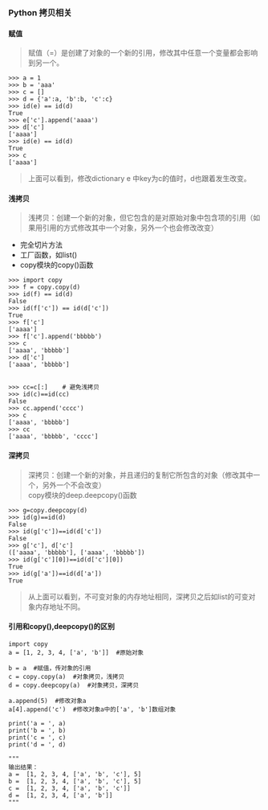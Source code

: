 ### Python 拷贝相关 

#### 赋值
> 赋值（=）是创建了对象的一个新的引用，修改其中任意一个变量都会影响到另一个。
 
```
>>> a = 1
>>> b = 'aaa'
>>> c = []
>>> d = {'a':a, 'b':b, 'c':c}
>>> id(e) == id(d)
True
>>> e['c'].append('aaaa')
>>> d['c']
['aaaa']
>>> id(e) == id(d)
True
>>> c
['aaaa']
```
> 上面可以看到，修改dictionary e 中key为c的值时，d也跟着发生改变。

#### 浅拷贝
> 浅拷贝：创建一个新的对象，但它包含的是对原始对象中包含项的引用（如果用引用的方式修改其中一个对象，另外一个也会修改改变）  

- 完全切片方法
- 工厂函数，如list()
- copy模块的copy()函数

```
>>> import copy
>>> f = copy.copy(d)
>>> id(f) == id(d)
False
>>> id(f['c']) == id(d['c'])
True
>>> f['c']
['aaaa']
>>> f['c'].append('bbbbb')
>>> c
['aaaa', 'bbbbb']
>>> d['c']
['aaaa', 'bbbbb']


>>> cc=c[:]    # 避免浅拷贝
>>> id(c)==id(cc)
False
>>> cc.append('cccc')
>>> c
['aaaa', 'bbbbb']
>>> cc
['aaaa', 'bbbbb', 'cccc']

```


#### 深拷贝
> 深拷贝：创建一个新的对象，并且递归的复制它所包含的对象（修改其中一个，另外一个不会改变）  
copy模块的deep.deepcopy()函数
```
>>> g=copy.deepcopy(d)
>>> id(g)==id(d)
False
>>> id(g['c'])==id(d['c'])
False
>>> g['c'], d['c']
(['aaaa', 'bbbbb'], ['aaaa', 'bbbbb'])
>>> id(g['c'][0])==id(d['c'][0])
True
>>> id(g['a'])==id(d['a'])
True

```
> 从上面可以看到，不可变对象的内存地址相同，深拷贝之后如list的可变对象内存地址不同。


#### 引用和copy(),deepcopy()的区别
```pythonstub
import copy
a = [1, 2, 3, 4, ['a', 'b']]  #原始对象

b = a  #赋值，传对象的引用
c = copy.copy(a)  #对象拷贝，浅拷贝
d = copy.deepcopy(a)  #对象拷贝，深拷贝

a.append(5)  #修改对象a
a[4].append('c')  #修改对象a中的['a', 'b']数组对象

print('a = ', a)
print('b = ', b)
print('c = ', c)
print('d = ', d)

"""
输出结果：
a =  [1, 2, 3, 4, ['a', 'b', 'c'], 5]
b =  [1, 2, 3, 4, ['a', 'b', 'c'], 5]
c =  [1, 2, 3, 4, ['a', 'b', 'c']]
d =  [1, 2, 3, 4, ['a', 'b']]
"""

```
